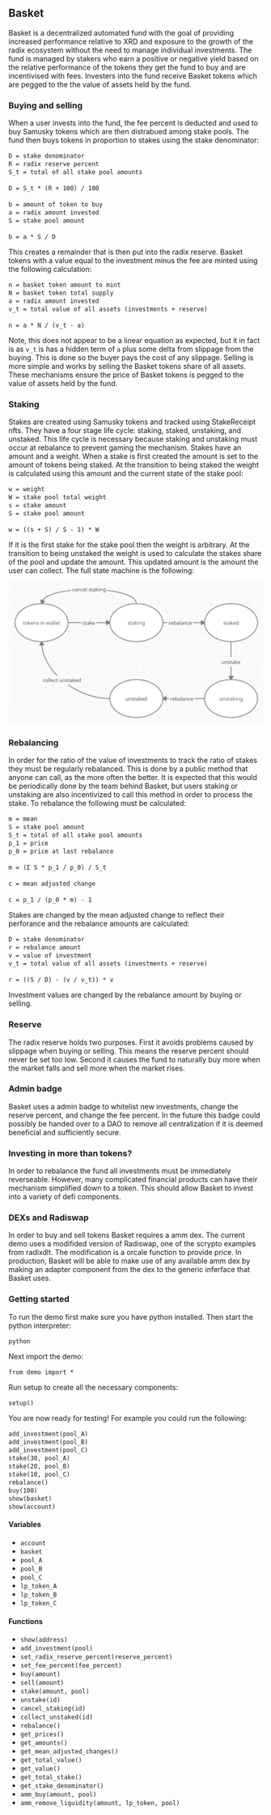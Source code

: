 ## Basket

Basket is a decentralized automated fund with the goal of providing increased performance relative to XRD and exposure to the growth of the radix ecosystem without
the need to manage individual investments. The fund is managed by stakers who earn a positive or negative yield based on the relative performance of the tokens they 
get the fund to buy and are incentivised with fees. Investers into the fund receive Basket tokens which are pegged to the the value of assets held by the fund.

### Buying and selling

When a user invests into the fund, the fee percent is deducted and used to buy Samusky tokens which are then distrabued among stake pools. The fund then buys tokens 
in proportion to stakes using the stake denominator:
```
D = stake denominator
R = radix reserve percent
S_t = total of all stake pool amounts

D = S_t * (R + 100) / 100

b = amount of token to buy
a = radix amount invested
S = stake pool amount

b = a * S / D
```
This creates a remainder that is then put into the radix reserve. Basket tokens with a value equal to the investment minus the fee are minted using the following 
calculation:
```
n = basket token amount to mint
N = basket token total supply
a = radix amount invested
v_t = total value of all assets (investments + reserve)

n = a * N / (v_t - a)
```
Note, this does not appear to be a linear equation as expected, but it in fact is as `v_t` is has a hidden term of `a` plus some delta from slippage from the buying. This is done so the buyer pays the cost of any slippage. Selling is more simple and works by selling the Basket tokens share of all assets. These mechanisms ensure the price of Basket tokens is pegged to the value of assets held by the fund.

### Staking

Stakes are created using Samusky tokens and tracked using StakeReceipt nfts. They have a four stage life cycle: staking, staked, unstaking, and unstaked. This life cycle is necessary because staking and unstaking must occur at rebalance to prevent gaming the mechanism. Stakes have an amount and a weight. When a stake is first created the amount is set to the amount of tokens being staked. At the transition to being staked the weight is calculated using this amount and the current state of the stake pool:
```
w = weight
W = stake pool total weight
s = stake amount
S = stake pool amount

w = ((s + S) / S - 1) * W
```
If it is the first stake for the stake pool then the weight is arbitrary. At the transition to being unstaked the weight is used to calculate the stakes 
share of the pool and update the amount. This updated amount is the amount the user can collect. The full state machine is the following: 

![Stake state machine](./images/stake_sm.png)

### Rebalancing

In order for the ratio of the value of investments to track the ratio of stakes they must be regularly rebalanced. This is done by a public method that anyone can 
call, as the more often the better. It is expected that this would be periodically done by the team behind Basket, but users staking or unstaking are also 
incentivized to call this method in order to process the stake. To rebalance the following must be calculated:
```
m = mean
S = stake pool amount
S_t = total of all stake pool amounts
p_1 = price
p_0 = price at last rebalance

m = (Σ S * p_1 / p_0) / S_t

c = mean adjusted change

c = p_1 / (p_0 * m) - 1
```
Stakes are changed by the mean adjusted change to reflect their perforance and the rebalance amounts are calculated:
```
D = stake denominator
r = rebalance amount
v = value of investment
v_t = total value of all assets (investments + reserve)

r = ((S / D) - (v / v_t)) * v
```
Investment values are changed by the rebalance amount by buying or selling.

### Reserve

The radix reserve holds two purposes. First it avoids problems caused by slippage when buying or selling. This means the reserve percent should never be set too low. 
Second it causes the fund to naturally buy more when the market falls and sell more when the market rises.

### Admin badge

Basket uses a admin badge to whitelist new investments, change the reserve percent, and change the fee percent. In the future this badge could possibly be handed 
over to a DAO to remove all centralization if it is deemed beneficial and sufficiently secure.

### Investing in more than tokens?

In order to rebalance the fund all investments must be immediately reverseable. However, many complicated financial products can have their mechanism simplified down 
to a token. This should allow Basket to invest into a variety of defi components.

### DEXs and Radiswap

In order to buy and sell tokens Basket requires a amm dex. The current demo uses a modifided version of Radiswap, one of the scrypto examples from radixdlt. The 
modification is a orcale function to provide price. In production, Basket will be able to make use of any available amm dex by making an adapter component 
from the dex to the generic inferface that Basket uses.

### Getting started

To run the demo first make sure you have python installed. Then start the python interpreter:
```
python
```
Next import the demo:
```
from demo import *
```
Run setup to create all the necessary components:
```
setup()
```
You are now ready for testing! For example you could run the following:
```
add_investment(pool_A)
add_investment(pool_B)
add_investment(pool_C)
stake(30, pool_A)
stake(20, pool_B)
stake(10, pool_C)
rebalance()
buy(100)
show(basket)
show(account)
```

#### Variables
- `account`
- `basket`
- `pool_A`
- `pool_B`
- `pool_C`
- `lp_token_A`
- `lp_token_B`
- `lp_token_C`

#### Functions
- `show(address)`
- `add_investment(pool)`
- `set_radix_reserve_percent(reserve_percent)`
- `set_fee_percent(fee_percent)`
- `buy(amount)`
- `sell(amount)`
- `stake(amount, pool)`
- `unstake(id)`
- `cancel_staking(id)`
- `collect_unstaked(id)`
- `rebalance()`
- `get_prices()`
- `get_amounts()`
- `get_mean_adjusted_changes()`
- `get_total_value()`
- `get_value()`
- `get_total_stake()`
- `get_stake_denominator()`
- `amm_buy(amount, pool)`
- `amm_remove_liquidity(amount, lp_token, pool)`
